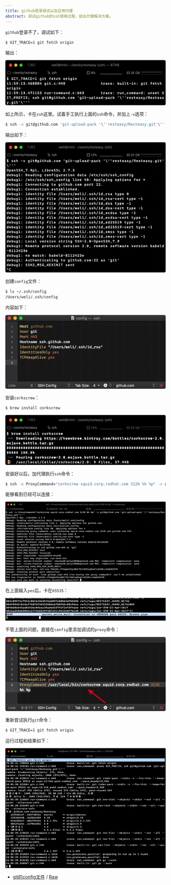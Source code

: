 ```yaml
---
title: github登录调试以及应用代理
abstract: 调试github的ssh使用过程，给出代理解决方案。
---
```


 

`github`登录不了，调试如下：

```bash
$ GIT_TRACE=1 git fetch origin
```

输出：

![](https://raw.githubusercontent.com/liweinan/blogpic2019_ii/master/oct09/8DFD3382-4FF6-4CB8-A7EA-0764601940AD.png)

如上所示，卡在`ssh`这里。试着手工执行上面的`ssh`命令，并加上`-v`选项：

```bash
$ ssh -v git@github.com 'git-upload-pack '\''resteasy/Resteasy.git'\'''
```

输出如下：

![](https://raw.githubusercontent.com/liweinan/blogpic2019_ii/master/oct09/92427F8F-7DD0-4897-B647-0E019A89A63B.png)

创建`config`文件：

```bash
$ ls ~/.ssh/config
/Users/weli/.ssh/config
```

内容如下：

![](https://raw.githubusercontent.com/liweinan/blogpic2019_ii/master/oct09/04856E1F-3C7D-4C4B-A1CB-3BDC810DDD38.png)

安装`corkscrew`：

```bash
$ brew install corkscrew
```

![](https://raw.githubusercontent.com/liweinan/blogpic2019_ii/master/oct09/C4B6E0E3-1772-4EE1-900A-14E1288C3F6B.png)

安装好以后，加代理执行`ssh`命令：

```bash
$ ssh -o ProxyCommand="corkscrew squid.corp.redhat.com 3128 %h %p" -v git@github.com 'git-upload-pack '\''resteasy/Resteasy.git'\'''
```

能够看到已经可以连接：

![](https://raw.githubusercontent.com/liweinan/blogpic2019_ii/master/oct09/4975B831-7FF9-4C91-A23C-9EAFA3D290E6.png)

在上面输入`yes`后，卡在`65535`：

![](https://raw.githubusercontent.com/liweinan/blogpic2019_ii/master/oct09/1D0AF73F-72B8-457B-9553-AD655C24AD8B.png)

不管上面的问题，直接在`config`里添加调试的`proxy`命令：

![](https://raw.githubusercontent.com/liweinan/blogpic2019_ii/master/oct09/28D492CF-4DB0-4C8C-8249-249287E08D46.png)

重新尝试执行`git`命令：

```bash
$ GIT_TRACE=1 git fetch origin
```

运行过程和结果如下：

![](https://raw.githubusercontent.com/liweinan/blogpic2019_ii/master/oct09/7CE4A2CC-C7A8-4EE8-94B1-F35F5CBC6AA3.png)

* [git的config文件](https://gist.github.com/liweinan/45b855359bf04958414fc9f5e80f2d91) / [Raw](https://gist.github.com/liweinan/45b855359bf04958414fc9f5e80f2d91/raw/4bfc7fe84211b72fe2a1f1b6443fabc51f32c0c9/config) 


